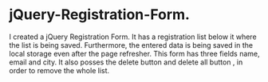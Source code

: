 # jQuery-Registration-Form.
I created a jQuery Registration Form. It has a registration list below it where the list is being saved. Furthermore, the entered data is being saved in the local storage even after the page refresher. This form has three fields name, email and city. It also posses the delete button and delete all button , in order to remove the whole list.
